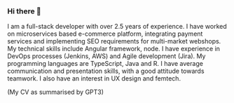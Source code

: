 ### Hi there 👋  
I am a full-stack developer with over 2.5 years of experience. I have worked on microservices based e-commerce platform, integrating payment services and implementing SEO requirements for multi-market webshops. My technical skills include Angular framework, node. 
I have experience in DevOps processes (Jenkins, AWS) and Agile development (Jira). My programming languages are TypeScript, Java and R. I have average communication and presentation skills, with a good attitude towards teamwork. I also have an interest in UX design and femtech.

(My CV as summarised by GPT3)
<!--
**VjeraTurk/VjeraTurk** is a ✨ _special_ ✨ repository because its `README.md` (this file) appears on your GitHub profile.

Here are some ideas to get you started:

- 🔭 I’m currently working on ...
- 🌱 I’m currently learning ...
- 👯 I’m looking to collaborate on ...
- 🤔 I’m looking for help with ...
- 💬 Ask me about ...
- 📫 How to reach me: ...
- 😄 Pronouns: ...
- ⚡ Fun fact: ...
-->
